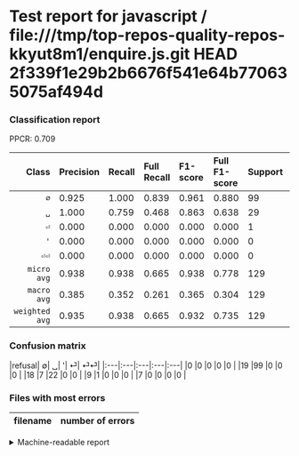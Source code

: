 # Test report for javascript / file:///tmp/top-repos-quality-repos-kkyut8m1/enquire.js.git HEAD 2f339f1e29b2b6676f541e64b770635075af494d

### Classification report

PPCR: 0.709

| Class | Precision | Recall | Full Recall | F1-score | Full F1-score | Support | Full Support | PPCR |
|------:|:----------|:-------|:------------|:---------|:---------|:--------|:-------------|:-----|
| `∅` | 0.925| 1.000| 0.839| 0.961| 0.880| 99| 118| 0.839 |
| `␣` | 1.000| 0.759| 0.468| 0.863| 0.638| 29| 47| 0.617 |
| `⏎` | 0.000| 0.000| 0.000| 0.000| 0.000| 1| 10| 0.100 |
| `'` | 0.000| 0.000| 0.000| 0.000| 0.000| 0| 0| 0.000 |
| `⏎⏎` | 0.000| 0.000| 0.000| 0.000| 0.000| 0| 7| 0.000 |
| `micro avg` | 0.938| 0.938| 0.665| 0.938| 0.778| 129| 182| 0.709 |
| `macro avg` | 0.385| 0.352| 0.261| 0.365| 0.304| 129| 182| 0.709 |
| `weighted avg` | 0.935| 0.938| 0.665| 0.932| 0.735| 129| 182| 0.709 |

### Confusion matrix

|refusal|  ∅| ␣| '| ⏎| ⏎⏎| 
|:---|:---|:---|:---|:---|
|0 |0 |0 |0 |0 |
|19 |99 |0 |0 |0 |
|18 |7 |22 |0 |0 |
|9 |1 |0 |0 |0 |
|7 |0 |0 |0 |0 |

### Files with most errors

| filename | number of errors|
|:----:|:-----|

<details>
    <summary>Machine-readable report</summary>
```json
{
  "cl_report": {"\u0027": {"f1-score": 0.0, "precision": 0.0, "recall": 0.0, "support": 0}, "macro avg": {"f1-score": 0.364782029316581, "precision": 0.3850467289719626, "recall": 0.35172413793103446, "support": 129}, "micro avg": {"f1-score": 0.9379844961240311, "precision": 0.937984496124031, "recall": 0.937984496124031, "support": 129}, "weighted avg": {"f1-score": 0.9315887414648256, "precision": 0.9348692313265232, "recall": 0.937984496124031, "support": 129}, "\u2205": {"f1-score": 0.9611650485436893, "precision": 0.9252336448598131, "recall": 1.0, "support": 99}, "\u23ce": {"f1-score": 0.0, "precision": 0.0, "recall": 0.0, "support": 1}, "\u23ce\u23ce": {"f1-score": 0.0, "precision": 0.0, "recall": 0.0, "support": 0}, "\u2423": {"f1-score": 0.8627450980392156, "precision": 1.0, "recall": 0.7586206896551724, "support": 29}},
  "cl_report_full": {"\u0027": {"f1-score": 0.0, "precision": 0.0, "recall": 0.0, "support": 0}, "macro avg": {"f1-score": 0.303536231884058, "precision": 0.3850467289719626, "recall": 0.26141363144608726, "support": 182}, "micro avg": {"f1-score": 0.7781350482315113, "precision": 0.937984496124031, "recall": 0.6648351648351648, "support": 182}, "weighted avg": {"f1-score": 0.7352253543557892, "precision": 0.8581185169970217, "recall": 0.6648351648351648, "support": 182}, "\u2205": {"f1-score": 0.88, "precision": 0.9252336448598131, "recall": 0.8389830508474576, "support": 118}, "\u23ce": {"f1-score": 0.0, "precision": 0.0, "recall": 0.0, "support": 10}, "\u23ce\u23ce": {"f1-score": 0.0, "precision": 0.0, "recall": 0.0, "support": 7}, "\u2423": {"f1-score": 0.6376811594202899, "precision": 1.0, "recall": 0.46808510638297873, "support": 47}},
  "ppcr": 0.7087912087912088
}
```
</details>
